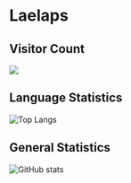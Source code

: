 # Laelaps

## Visitor Count

![](https://visitor-badge.laobi.icu/badge?page_id=lae-laps.lae-laps)

## Language Statistics

![Top Langs](https://github-readme-stats.vercel.app/api/top-langs/?username=lae-laps&theme=dark)

## General Statistics

![GitHub stats](https://github-readme-stats.vercel.app/api?username=lae-laps&show_icons=true&theme=cobalt)
